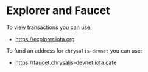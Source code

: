 # Explorer and Faucet

To view transactions you can use:
- https://explorer.iota.org

To fund an address for `chrysalis-devnet` you can use: 
- https://faucet.chrysalis-devnet.iota.cafe
